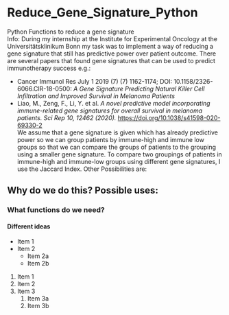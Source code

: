 # Reduce_Gene_Signature_Python
Python Functions to reduce a gene signature\
Info: During my internship at the Institute for Experimental Oncology at the Universitätsklinikum Bonn my task was to implement a way of reducing a gene signature that still has predictive power over patient outcome. There are several papers that found gene signatures that can be used to predict immunotherapy success e.g.:
* Cancer Immunol Res July 1 2019 (7) (7) 1162-1174; DOI: 10.1158/2326-6066.CIR-18-0500: _A Gene Signature Predicting Natural Killer Cell Infiltration and Improved Survival in Melanoma Patients_
* Liao, M., Zeng, F., Li, Y. et al. _A novel predictive model incorporating immune-related gene signatures for overall survival in melanoma patients. Sci Rep 10, 12462 (2020)._ https://doi.org/10.1038/s41598-020-69330-2 \
We assume that a gene signature is given which has already predictive power so we can group patients by immune-high and immune low groups so that we can compare the groups of patients to the grouping using a smaller gene signature. 
To compare two groupings of patients in immune-high and immune-low groups using different gene signatures, I use the Jaccard Index. Other Possibilities are: 
## Why do we do this? Possible uses: 
### What functions do we need?
#### Different ideas
* Item 1
* Item 2
  * Item 2a
  * Item 2b
  
1. Item 1
1. Item 2
1. Item 3
   1. Item 3a
   1. Item 3b
